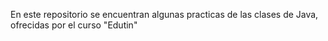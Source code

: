 En este repositorio se encuentran algunas practicas de las clases de Java, ofrecidas por el curso "Edutin"

